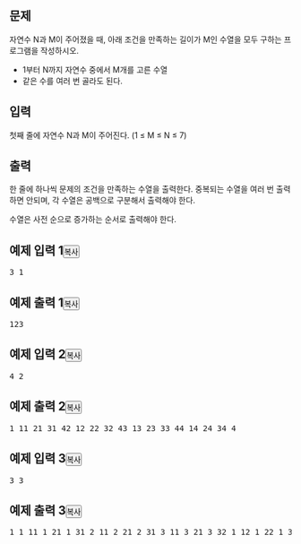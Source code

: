 <div class="col-md-12"><section id="description" class="problem-section"><div class="headline"><h2>문제</h2></div><div id="problem_description" class="problem-text"><p>자연수 N과 M이 주어졌을 때, 아래 조건을 만족하는 길이가 M인 수열을 모두 구하는 프로그램을 작성하시오.</p><ul><li>1부터 N까지&nbsp;자연수 중에서&nbsp;M개를 고른 수열</li><li>같은 수를 여러 번 골라도 된다.</li></ul></div></section></div><div class="col-md-12"><section id="input" class="problem-section"><div class="headline"><h2>입력</h2></div><div id="problem_input" class="problem-text"><p>첫째 줄에 자연수 N과 M이 주어진다. (1 ≤ M ≤ N ≤ 7)</p></div></section></div><div class="col-md-12"><section id="output" class="problem-section"><div class="headline"><h2>출력</h2></div><div id="problem_output" class="problem-text"><p>한 줄에 하나씩 문제의 조건을 만족하는 수열을 출력한다. 중복되는 수열을 여러 번 출력하면 안되며, 각 수열은 공백으로 구분해서 출력해야 한다.</p><p>수열은 사전 순으로 증가하는 순서로 출력해야 한다.</p></div></section></div><div class="col-md-12"><section id="limit" style="display:none;" class="problem-section"><div class="headline"><h2>제한</h2></div><div id="problem_limit" class="problem-text"></div></section></div><div class="col-md-12"><div class="row"><div class="col-md-6"><section id="sampleinput1"><div class="headline"><h2>예제 입력 1<button type="button" class="btn btn-link copy-button" style="padding: 0px;" data-clipboard-target="#sample-input-1">복사</button></h2></div><pre class="sampledata" id="sample-input-1">3 1</pre></section></div><div class="col-md-6"><section id="sampleoutput1"><div class="headline"><h2>예제 출력 1<button type="button" class="btn btn-link copy-button" style="padding: 0px;" data-clipboard-target="#sample-output-1">복사</button></h2></div><pre class="sampledata" id="sample-output-1">123</pre></section></div></div></div><div class="col-md-12"><div class="row"><div class="col-md-6"><section id="sampleinput2"><div class="headline"><h2>예제 입력 2<button type="button" class="btn btn-link copy-button" style="padding: 0px;" data-clipboard-target="#sample-input-2">복사</button></h2></div><pre class="sampledata" id="sample-input-2">4 2</pre></section></div><div class="col-md-6"><section id="sampleoutput2"><div class="headline"><h2>예제 출력 2<button type="button" class="btn btn-link copy-button" style="padding: 0px;" data-clipboard-target="#sample-output-2">복사</button></h2></div><pre class="sampledata" id="sample-output-2">1 11 21 31 42 12 22 32 43 13 23 33 44 14 24 34 4</pre></section></div></div></div><div class="col-md-12"><div class="row"><div class="col-md-6"><section id="sampleinput3"><div class="headline"><h2>예제 입력 3<button type="button" class="btn btn-link copy-button" style="padding: 0px;" data-clipboard-target="#sample-input-3">복사</button></h2></div><pre class="sampledata" id="sample-input-3">3 3</pre></section></div><div class="col-md-6"><section id="sampleoutput3"><div class="headline"><h2>예제 출력 3<button type="button" class="btn btn-link copy-button" style="padding: 0px;" data-clipboard-target="#sample-output-3">복사</button></h2></div><pre class="sampledata" id="sample-output-3">1 1 11 1 21 1 31 2 11 2 21 2 31 3 11 3 21 3 32 1 12 1 22 1 32 2 12 2 22 2 32 3 12 3 22 3 33 1 13 1 23 1 33 2 13 2 23 2 33 3 13 3 23 3 3</pre></section></div></div></div><div class="col-md-12"><section id="hint" style="display: none;" class="problem-section"><div class="headline"><h2>힌트</h2></div><div id="problem_hint" class="problem-text"></div></section></div>